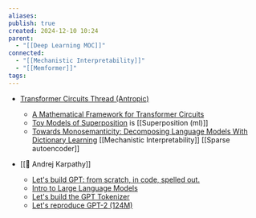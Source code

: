 ```yaml
---
aliases: 
publish: true
created: 2024-12-10 10:24
parent:
  - "[[Deep Learning MOC]]"
connected:
  - "[[Mechanistic Interpretability]]"
  - "[[Memformer]]"
tags:
---
```





- [Transformer Circuits Thread (Antropic)](https://transformer-circuits.pub/)
	- [A Mathematical Framework for Transformer Circuits](https://transformer-circuits.pub/2021/framework/index.html)
	- [Toy Models of Superposition](https://transformer-circuits.pub/2022/toy_model/index.html#phase-change) is [[Superposition (ml)]]
	- [Towards Monosemanticity: Decomposing Language Models With Dictionary Learning](https://transformer-circuits.pub/2023/monosemantic-features/index.html)  [[Mechanistic Interpretability]] [[Sparse autoencoder]]

- [[👤 Andrej Karpathy]]
	- [Let's build GPT: from scratch, in code, spelled out.](https://www.youtube.com/watch?v=kCc8FmEb1nY)
	- [Intro to Large Language Models](https://www.youtube.com/watch?v=zjkBMFhNj_g)
	- [Let's build the GPT Tokenizer](https://www.youtube.com/watch?v=zduSFxRajkE)
	- [Let's reproduce GPT-2 (124M)](https://www.youtube.com/watch?v=l8pRSuU81PU)